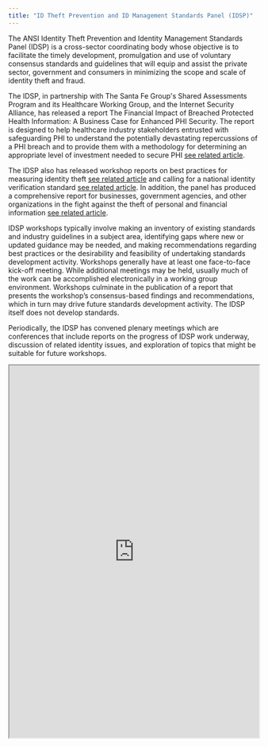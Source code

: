```yaml
---
title: "ID Theft Prevention and ID Management Standards Panel (IDSP)"
---
```


The ANSI Identity Theft Prevention and Identity Management Standards Panel (IDSP) is a cross-sector coordinating body whose objective is to facilitate the timely development, promulgation and use of voluntary consensus standards and guidelines that will equip and assist the private sector, government and consumers in minimizing the scope and scale of identity theft and fraud.

The IDSP, in partnership with The Santa Fe Group's Shared Assessments Program and its Healthcare Working Group, and the Internet Security Alliance, has released a report The Financial Impact of Breached Protected Health Information: A Business Case for Enhanced PHI Security. The report is designed to help healthcare industry stakeholders entrusted with safeguarding PHI to understand the potentially devastating repercussions of a PHI breach and to provide them with a methodology for determining an appropriate level of investment needed to secure PHI [see related article](https://www.ansi.org/news_publications/news_story.aspx?menuid=7&articleid=3173).

The IDSP also has released workshop reports on best practices for measuring identity theft [see related article](https://www.ansi.org/news_publications/news_story.aspx?menuid=7&articleid=2345) and calling for a national identity verification standard [see related article](https://www.ansi.org/news_publications/news_story.aspx?menuid=7&articleid=2351). In addition, the panel has produced a comprehensive report for businesses, government agencies, and other organizations in the fight against the theft of personal and financial information [see related article](http://www.ansi.org/news_publications/news_story.aspx?menuid=7&articleid=1723).

IDSP workshops typically involve making an inventory of existing standards and industry guidelines in a subject area, identifying gaps where new or updated guidance may be needed, and making recommendations regarding best practices or the desirability and feasibility of undertaking standards development activity. Workshops generally have at least one face-to-face kick-off meeting. While additional meetings may be held, usually much of the work can be accomplished electronically in a working group environment. Workshops culminate in the publication of a report that presents the workshop’s consensus-based findings and recommendations, which in turn may drive future standards development activity. The IDSP itself does not develop standards.

Periodically, the IDSP has convened plenary meetings which are conferences that include reports on the progress of IDSP work underway, discussion of related identity issues, and exploration of topics that might be suitable for future workshops.

<iframe height="750" width="100%" src="https://ewelton.github.io/ktest/wiki.html#ID%20Theft%20Prevention%20and%20ID%20Management%20Standards%20Panel%20(IDSP)"></iframe>
